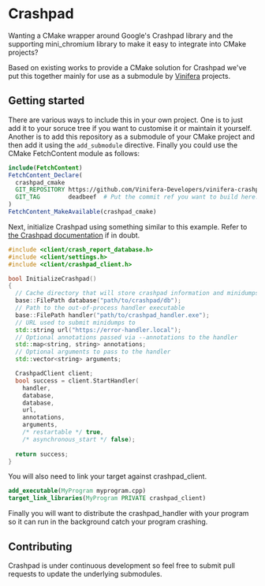 # Crashpad
Wanting a CMake wrapper around Google's Crashpad library and the supporting mini_chromium library to make it easy to integrate into CMake projects?

Based on existing works to provide a CMake solution for Crashpad we've put this together mainly for use as a submodule by [Vinifera](https://github.com/Vinifera-Developers/) projects.

## Getting started

There are various ways to include this in your own project. One is to just add it to your soruce tree if you want to customise it or maintain it yourself. Another is to add this repository as a submodule of your CMake project and then add it using the `add_submodule` directive. Finally you could use the CMake FetchContent module as follows:

```CMake
include(FetchContent)
FetchContent_Declare(
  crashpad_cmake
  GIT_REPOSITORY https://github.com/Vinifera-Developers/vinifera-crashpad-cmake.git
  GIT_TAG        deadbeef  # Put the commit ref you want to build here.
)
FetchContent_MakeAvailable(crashpad_cmake)
```

Next, initialize Crashpad using something similar to this example. Refer to [the Crashpad documentation](https://crashpad.chromium.org/doxygen/index.html) if in doubt.

```c++
#include <client/crash_report_database.h>
#include <client/settings.h>
#include <client/crashpad_client.h>

bool InitializeCrashpad()
{
  // Cache directory that will store crashpad information and minidumps
  base::FilePath database("path/to/crashpad/db");
  // Path to the out-of-process handler executable
  base::FilePath handler("path/to/crashpad_handler.exe");
  // URL used to submit minidumps to
  std::string url("https://error-handler.local");
  // Optional annotations passed via --annotations to the handler
  std::map<string, string> annotations;
  // Optional arguments to pass to the handler
  std::vector<string> arguments;

  CrashpadClient client;
  bool success = client.StartHandler(
    handler,
    database,
    database,
    url,
    annotations,
    arguments,
    /* restartable */ true,
    /* asynchronous_start */ false);
  
  return success;
}
```

You will also need to link your target against crashpad_client.

```CMake
add_executable(MyProgram myprogram.cpp)
target_link_libraries(MyProgram PRIVATE crashpad_client)
```

Finally you will want to distribute the crashpad_handler with your program so it can run in the background catch your program crashing.

## Contributing
Crashpad is under continuous development so feel free to submit pull requests to update the underlying submodules.
